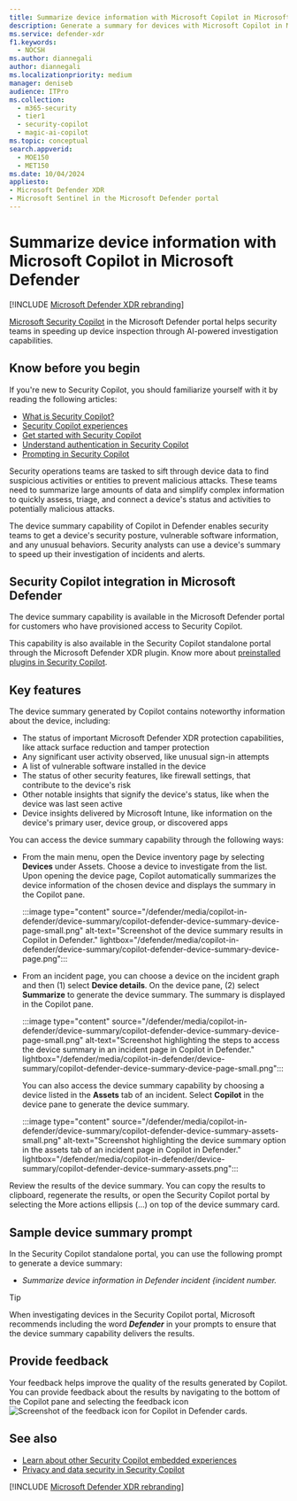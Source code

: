 ```yaml
---
title: Summarize device information with Microsoft Copilot in Microsoft Defender
description: Generate a summary for devices with Microsoft Copilot in Microsoft Defender.
ms.service: defender-xdr
f1.keywords:
  - NOCSH
ms.author: diannegali
author: diannegali
ms.localizationpriority: medium
manager: deniseb
audience: ITPro
ms.collection:
  - m365-security
  - tier1
  - security-copilot
  - magic-ai-copilot
ms.topic: conceptual
search.appverid:
  - MOE150
  - MET150
ms.date: 10/04/2024
appliesto:
- Microsoft Defender XDR
- Microsoft Sentinel in the Microsoft Defender portal
---
```


# Summarize device information with Microsoft Copilot in Microsoft Defender

[!INCLUDE [Microsoft Defender XDR rebranding](../includes/microsoft-defender.md)]

[Microsoft Security Copilot](/security-copilot/microsoft-security-copilot) in the Microsoft Defender portal helps security teams in speeding up device inspection through AI-powered investigation capabilities.

## Know before you begin

If you're new to Security Copilot, you should familiarize yourself with it by reading the following articles:

- [What is Security Copilot?](/security-copilot/microsoft-security-copilot)
- [Security Copilot experiences](/security-copilot/experiences-security-copilot)
- [Get started with Security Copilot](/security-copilot/get-started-security-copilot)
- [Understand authentication in Security Copilot](/security-copilot/authentication)
- [Prompting in Security Copilot](/security-copilot/prompting-security-copilot)

Security operations teams are tasked to sift through device data to find suspicious activities or entities to prevent malicious attacks. These teams need to summarize large amounts of data and simplify complex information to quickly assess, triage, and connect a device's status and activities to potentially malicious attacks.

The device summary capability of Copilot in Defender enables security teams to get a device's security posture, vulnerable software information, and any unusual behaviors. Security analysts can use a device's summary to speed up their investigation of incidents and alerts.

## Security Copilot integration in Microsoft Defender

The device summary capability is available in the Microsoft Defender portal for customers who have provisioned access to Security Copilot. 

This capability is also available in the Security Copilot standalone portal through the Microsoft Defender XDR plugin. Know more about [preinstalled plugins in Security Copilot](/security-copilot/manage-plugins#preinstalled-plugins).

## Key features

The device summary generated by Copilot contains noteworthy information about the device, including:

- The status of important Microsoft Defender XDR protection capabilities, like attack surface reduction and tamper protection
- Any significant user activity observed, like unusual sign-in attempts
- A list of vulnerable software installed in the device
- The status of other security features, like firewall settings, that contribute to the device's risk
- Other notable insights that signify the device's status, like when the device was last seen active
- Device insights delivered by Microsoft Intune, like information on the device's primary user, device group, or discovered apps

You can access the device summary capability through the following ways:

- From the main menu, open the Device inventory page by selecting **Devices** under Assets. Choose a device to investigate from the list. Upon opening the device page, Copilot automatically summarizes the device information of the chosen device and displays the summary in the Copilot pane.

   :::image type="content" source="/defender/media/copilot-in-defender/device-summary/copilot-defender-device-summary-device-page-small.png" alt-text="Screenshot of the device summary results in Copilot in Defender." lightbox="/defender/media/copilot-in-defender/device-summary/copilot-defender-device-summary-device-page.png":::

- From an incident page, you can choose a device on the incident graph and then (1) select **Device details**. On the device pane, (2) select **Summarize** to generate the device summary. The summary is displayed in the Copilot pane.

   :::image type="content" source="/defender/media/copilot-in-defender/device-summary/copilot-defender-device-summary-device-page-small.png" alt-text="Screenshot highlighting the steps to access the device summary in an incident page in Copilot in Defender." lightbox="/defender/media/copilot-in-defender/device-summary/copilot-defender-device-summary-device-page-small.png":::

   You can also access the device summary capability by choosing a device listed in the **Assets** tab of an incident. Select **Copilot** in the device pane to generate the device summary.

   :::image type="content" source="/defender/media/copilot-in-defender/device-summary/copilot-defender-device-summary-assets-small.png" alt-text="Screenshot highlighting the device summary option in the assets tab of an incident page in Copilot in Defender." lightbox="/defender/media/copilot-in-defender/device-summary/copilot-defender-device-summary-assets.png":::

Review the results of the device summary. You can copy the results to clipboard, regenerate the results, or open the Security Copilot portal by selecting the More actions ellipsis (...) on top of the device summary card.

## Sample device summary prompt

In the Security Copilot standalone portal, you can use the following prompt to generate a device summary:

- *Summarize device information in Defender incident {incident number.*

> [!TIP]
> When investigating devices in the Security Copilot portal, Microsoft recommends including the word ***Defender*** in your prompts to ensure that the device summary capability delivers the results.

## Provide feedback

Your feedback helps improve the quality of the results generated by Copilot. You can provide feedback about the results by navigating to the bottom of the Copilot pane and selecting the feedback icon ![Screenshot of the feedback icon for Copilot in Defender cards](/defender/media/copilot-in-defender/copilot-defender-feedback.png).

## See also

- [Learn about other Security Copilot embedded experiences](/security-copilot/experiences-security-copilot)
- [Privacy and data security in Security Copilot](/copilot/security/privacy-data-security)

[!INCLUDE [Microsoft Defender XDR rebranding](../includes/defender-m3d-techcommunity.md)]
